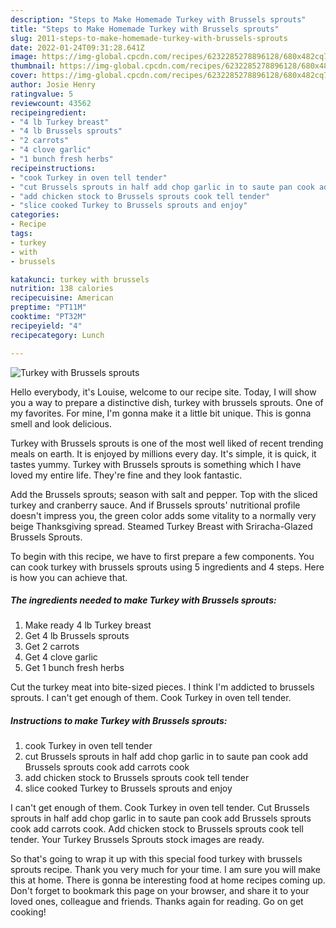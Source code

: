 ```yaml
---
description: "Steps to Make Homemade Turkey with Brussels sprouts"
title: "Steps to Make Homemade Turkey with Brussels sprouts"
slug: 2011-steps-to-make-homemade-turkey-with-brussels-sprouts
date: 2022-01-24T09:31:28.641Z
image: https://img-global.cpcdn.com/recipes/6232285278896128/680x482cq70/turkey-with-brussels-sprouts-recipe-main-photo.jpg
thumbnail: https://img-global.cpcdn.com/recipes/6232285278896128/680x482cq70/turkey-with-brussels-sprouts-recipe-main-photo.jpg
cover: https://img-global.cpcdn.com/recipes/6232285278896128/680x482cq70/turkey-with-brussels-sprouts-recipe-main-photo.jpg
author: Josie Henry
ratingvalue: 5
reviewcount: 43562
recipeingredient:
- "4 lb Turkey breast"
- "4 lb Brussels sprouts"
- "2 carrots"
- "4 clove garlic"
- "1 bunch fresh herbs"
recipeinstructions:
- "cook Turkey in oven tell tender"
- "cut Brussels sprouts in half add chop garlic in to saute pan cook add Brussels sprouts cook add carrots cook"
- "add chicken stock to Brussels sprouts cook tell tender"
- "slice cooked Turkey to Brussels sprouts and enjoy"
categories:
- Recipe
tags:
- turkey
- with
- brussels

katakunci: turkey with brussels 
nutrition: 138 calories
recipecuisine: American
preptime: "PT11M"
cooktime: "PT32M"
recipeyield: "4"
recipecategory: Lunch

---
```



![Turkey with Brussels sprouts](https://img-global.cpcdn.com/recipes/6232285278896128/680x482cq70/turkey-with-brussels-sprouts-recipe-main-photo.jpg)

Hello everybody, it's Louise, welcome to our recipe site. Today, I will show you a way to prepare a distinctive dish, turkey with brussels sprouts. One of my favorites. For mine, I'm gonna make it a little bit unique. This is gonna smell and look delicious.

Turkey with Brussels sprouts is one of the most well liked of recent trending meals on earth. It is enjoyed by millions every day. It's simple, it is quick, it tastes yummy. Turkey with Brussels sprouts is something which I have loved my entire life. They're fine and they look fantastic.

Add the Brussels sprouts; season with salt and pepper. Top with the sliced turkey and cranberry sauce. And if Brussels sprouts&#39; nutritional profile doesn&#39;t impress you, the green color adds some vitality to a normally very beige Thanksgiving spread. Steamed Turkey Breast with Sriracha-Glazed Brussels Sprouts.


To begin with this recipe, we have to first prepare a few components. You can cook turkey with brussels sprouts using 5 ingredients and 4 steps. Here is how you can achieve that.

<!--inarticleads1-->

##### The ingredients needed to make Turkey with Brussels sprouts:

1. Make ready 4 lb Turkey breast
1. Get 4 lb Brussels sprouts
1. Get 2 carrots
1. Get 4 clove garlic
1. Get 1 bunch fresh herbs


Cut the turkey meat into bite-sized pieces. I think I&#39;m addicted to brussels sprouts. I can&#39;t get enough of them. Cook Turkey in oven tell tender. 

<!--inarticleads2-->

##### Instructions to make Turkey with Brussels sprouts:

1. cook Turkey in oven tell tender
1. cut Brussels sprouts in half add chop garlic in to saute pan cook add Brussels sprouts cook add carrots cook
1. add chicken stock to Brussels sprouts cook tell tender
1. slice cooked Turkey to Brussels sprouts and enjoy


I can&#39;t get enough of them. Cook Turkey in oven tell tender. Cut Brussels sprouts in half add chop garlic in to saute pan cook add Brussels sprouts cook add carrots cook. Add chicken stock to Brussels sprouts cook tell tender. Your Turkey Brussels Sprouts stock images are ready. 

So that's going to wrap it up with this special food turkey with brussels sprouts recipe. Thank you very much for your time. I am sure you will make this at home. There is gonna be interesting food at home recipes coming up. Don't forget to bookmark this page on your browser, and share it to your loved ones, colleague and friends. Thanks again for reading. Go on get cooking!
